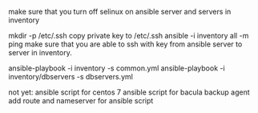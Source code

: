 make sure that you turn off selinux on ansible server and servers in inventory

mkdir -p /etc/.ssh
copy private key to /etc/.ssh
ansible -i inventory all -m ping
make sure that you are able to ssh with key from ansible server to server in inventory.

ansible-playbook -i inventory -s common.yml
ansible-playbook -i inventory/dbservers -s dbservers.yml

not yet:
ansible script for centos 7
ansible script for bacula backup agent
add route and nameserver for ansible script

